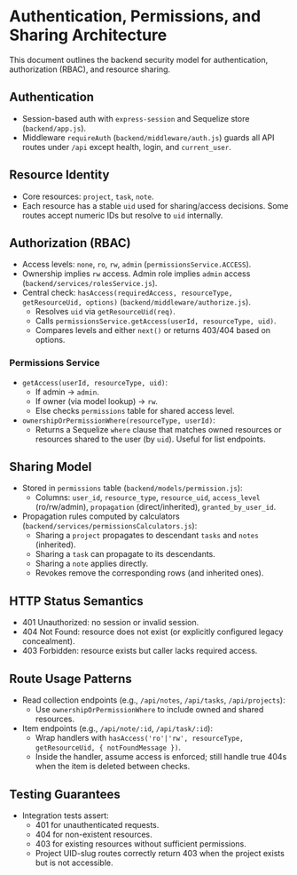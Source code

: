 # Authentication, Permissions, and Sharing Architecture

This document outlines the backend security model for authentication, authorization (RBAC), and resource sharing.

## Authentication
- Session-based auth with `express-session` and Sequelize store (`backend/app.js`).
- Middleware `requireAuth` (`backend/middleware/auth.js`) guards all API routes under `/api` except health, login, and `current_user`.

## Resource Identity
- Core resources: `project`, `task`, `note`.
- Each resource has a stable `uid` used for sharing/access decisions. Some routes accept numeric IDs but resolve to `uid` internally.

## Authorization (RBAC)
- Access levels: `none`, `ro`, `rw`, `admin` (`permissionsService.ACCESS`).
- Ownership implies `rw` access. Admin role implies `admin` access (`backend/services/rolesService.js`).
- Central check: `hasAccess(requiredAccess, resourceType, getResourceUid, options)` (`backend/middleware/authorize.js`).
  - Resolves `uid` via `getResourceUid(req)`.
  - Calls `permissionsService.getAccess(userId, resourceType, uid)`.
  - Compares levels and either `next()` or returns 403/404 based on options.

### Permissions Service
- `getAccess(userId, resourceType, uid)`:
  - If admin → `admin`.
  - If owner (via model lookup) → `rw`.
  - Else checks `permissions` table for shared access level.
- `ownershipOrPermissionWhere(resourceType, userId)`:
  - Returns a Sequelize `where` clause that matches owned resources or resources shared to the user (by `uid`). Useful for list endpoints.

## Sharing Model
- Stored in `permissions` table (`backend/models/permission.js`):
  - Columns: `user_id`, `resource_type`, `resource_uid`, `access_level` (ro/rw/admin), `propagation` (direct/inherited), `granted_by_user_id`.
- Propagation rules computed by calculators (`backend/services/permissionsCalculators.js`):
  - Sharing a `project` propagates to descendant `tasks` and `notes` (inherited).
  - Sharing a `task` can propagate to its descendants.
  - Sharing a `note` applies directly.
  - Revokes remove the corresponding rows (and inherited ones).

## HTTP Status Semantics
- 401 Unauthorized: no session or invalid session.
- 404 Not Found: resource does not exist (or explicitly configured legacy concealment).
- 403 Forbidden: resource exists but caller lacks required access.

## Route Usage Patterns
- Read collection endpoints (e.g., `/api/notes`, `/api/tasks`, `/api/projects`):
  - Use `ownershipOrPermissionWhere` to include owned and shared resources.
- Item endpoints (e.g., `/api/note/:id`, `/api/task/:id`):
  - Wrap handlers with `hasAccess('ro'|'rw', resourceType, getResourceUid, { notFoundMessage })`.
  - Inside the handler, assume access is enforced; still handle true 404s when the item is deleted between checks.

## Testing Guarantees
- Integration tests assert:
  - 401 for unauthenticated requests.
  - 404 for non-existent resources.
  - 403 for existing resources without sufficient permissions.
  - Project UID-slug routes correctly return 403 when the project exists but is not accessible.
